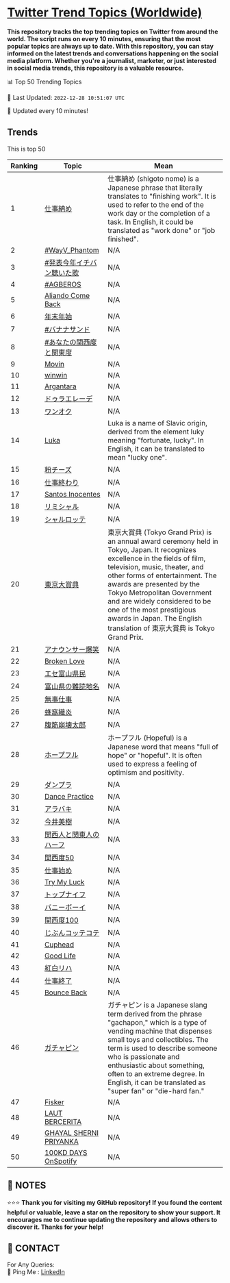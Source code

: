[Twitter Trend Topics (Worldwide)](https://github.com/ErcinDedeoglu/Twitter-Trend-Topics)
==========

**This repository tracks the top trending topics on Twitter from around the world. 
The script runs on every 10 minutes, ensuring that the most popular topics are always up to date. 
With this repository, you can stay informed on the latest trends and conversations happening on the social media platform. 
Whether you're a journalist, marketer, or just interested in social media trends, this repository is a valuable resource.**


📊 Top 50 Trending Topics

📆 Last Updated: `2022-12-28 10:51:07 UTC`

🔧 Updated every 10 minutes!


## Trends

This is top 50

| Ranking | Topic | Mean |
| ------- | ------------ | ------------ |
| 1 | [仕事納め](http://twitter.com/search?q=%e4%bb%95%e4%ba%8b%e7%b4%8d%e3%82%81) | 仕事納め (shigoto nome) is a Japanese phrase that literally translates to "finishing work". It is used to refer to the end of the work day or the completion of a task. In English, it could be translated as "work done" or "job finished". |
| 2 | [#WayV_Phantom](http://twitter.com/search?q=%23WayV_Phantom) | N/A |
| 3 | [#発表今年イチバン聴いた歌](http://twitter.com/search?q=%23%e7%99%ba%e8%a1%a8%e4%bb%8a%e5%b9%b4%e3%82%a4%e3%83%81%e3%83%90%e3%83%b3%e8%81%b4%e3%81%84%e3%81%9f%e6%ad%8c) | N/A |
| 4 | [#AGBEROS](http://twitter.com/search?q=%23AGBEROS) | N/A |
| 5 | [Aliando Come Back](http://twitter.com/search?q=Aliando+Come+Back) | N/A |
| 6 | [年末年始](http://twitter.com/search?q=%e5%b9%b4%e6%9c%ab%e5%b9%b4%e5%a7%8b) | N/A |
| 7 | [#バナナサンド](http://twitter.com/search?q=%23%e3%83%90%e3%83%8a%e3%83%8a%e3%82%b5%e3%83%b3%e3%83%89) | N/A |
| 8 | [#あなたの関西度と関東度](http://twitter.com/search?q=%23%e3%81%82%e3%81%aa%e3%81%9f%e3%81%ae%e9%96%a2%e8%a5%bf%e5%ba%a6%e3%81%a8%e9%96%a2%e6%9d%b1%e5%ba%a6) | N/A |
| 9 | [Movin](http://twitter.com/search?q=Movin) | N/A |
| 10 | [winwin](http://twitter.com/search?q=winwin) | N/A |
| 11 | [Argantara](http://twitter.com/search?q=Argantara) | N/A |
| 12 | [ドゥラエレーデ](http://twitter.com/search?q=%e3%83%89%e3%82%a5%e3%83%a9%e3%82%a8%e3%83%ac%e3%83%bc%e3%83%87) | N/A |
| 13 | [ワンオク](http://twitter.com/search?q=%e3%83%af%e3%83%b3%e3%82%aa%e3%82%af) | N/A |
| 14 | [Luka](http://twitter.com/search?q=Luka) | Luka is a name of Slavic origin, derived from the element luky meaning "fortunate, lucky". In English, it can be translated to mean "lucky one". |
| 15 | [粉チーズ](http://twitter.com/search?q=%e7%b2%89%e3%83%81%e3%83%bc%e3%82%ba) | N/A |
| 16 | [仕事終わり](http://twitter.com/search?q=%e4%bb%95%e4%ba%8b%e7%b5%82%e3%82%8f%e3%82%8a) | N/A |
| 17 | [Santos Inocentes](http://twitter.com/search?q=Santos+Inocentes) | N/A |
| 18 | [リミシャル](http://twitter.com/search?q=%e3%83%aa%e3%83%9f%e3%82%b7%e3%83%a3%e3%83%ab) | N/A |
| 19 | [シャルロッテ](http://twitter.com/search?q=%e3%82%b7%e3%83%a3%e3%83%ab%e3%83%ad%e3%83%83%e3%83%86) | N/A |
| 20 | [東京大賞典](http://twitter.com/search?q=%e6%9d%b1%e4%ba%ac%e5%a4%a7%e8%b3%9e%e5%85%b8) | 東京大賞典 (Tokyo Grand Prix) is an annual award ceremony held in Tokyo, Japan. It recognizes excellence in the fields of film, television, music, theater, and other forms of entertainment. The awards are presented by the Tokyo Metropolitan Government and are widely considered to be one of the most prestigious awards in Japan. The English translation of 東京大賞典 is Tokyo Grand Prix. |
| 21 | [アナウンサー爆笑](http://twitter.com/search?q=%e3%82%a2%e3%83%8a%e3%82%a6%e3%83%b3%e3%82%b5%e3%83%bc%e7%88%86%e7%ac%91) | N/A |
| 22 | [Broken Love](http://twitter.com/search?q=Broken+Love) | N/A |
| 23 | [エセ富山県民](http://twitter.com/search?q=%e3%82%a8%e3%82%bb%e5%af%8c%e5%b1%b1%e7%9c%8c%e6%b0%91) | N/A |
| 24 | [富山県の難読地名](http://twitter.com/search?q=%e5%af%8c%e5%b1%b1%e7%9c%8c%e3%81%ae%e9%9b%a3%e8%aa%ad%e5%9c%b0%e5%90%8d) | N/A |
| 25 | [無事仕事](http://twitter.com/search?q=%e7%84%a1%e4%ba%8b%e4%bb%95%e4%ba%8b) | N/A |
| 26 | [蜂窩織炎](http://twitter.com/search?q=%e8%9c%82%e7%aa%a9%e7%b9%94%e7%82%8e) | N/A |
| 27 | [腹筋崩壊太郎](http://twitter.com/search?q=%e8%85%b9%e7%ad%8b%e5%b4%a9%e5%a3%8a%e5%a4%aa%e9%83%8e) | N/A |
| 28 | [ホープフル](http://twitter.com/search?q=%e3%83%9b%e3%83%bc%e3%83%97%e3%83%95%e3%83%ab) | ホープフル (Hopeful) is a Japanese word that means "full of hope" or "hopeful". It is often used to express a feeling of optimism and positivity. |
| 29 | [ダンプラ](http://twitter.com/search?q=%e3%83%80%e3%83%b3%e3%83%97%e3%83%a9) | N/A |
| 30 | [Dance Practice](http://twitter.com/search?q=Dance+Practice) | N/A |
| 31 | [アラバキ](http://twitter.com/search?q=%e3%82%a2%e3%83%a9%e3%83%90%e3%82%ad) | N/A |
| 32 | [今井美樹](http://twitter.com/search?q=%e4%bb%8a%e4%ba%95%e7%be%8e%e6%a8%b9) | N/A |
| 33 | [関西人と関東人のハーフ](http://twitter.com/search?q=%e9%96%a2%e8%a5%bf%e4%ba%ba%e3%81%a8%e9%96%a2%e6%9d%b1%e4%ba%ba%e3%81%ae%e3%83%8f%e3%83%bc%e3%83%95) | N/A |
| 34 | [関西度50](http://twitter.com/search?q=%e9%96%a2%e8%a5%bf%e5%ba%a650) | N/A |
| 35 | [仕事始め](http://twitter.com/search?q=%e4%bb%95%e4%ba%8b%e5%a7%8b%e3%82%81) | N/A |
| 36 | [Try My Luck](http://twitter.com/search?q=Try+My+Luck) | N/A |
| 37 | [トップナイフ](http://twitter.com/search?q=%e3%83%88%e3%83%83%e3%83%97%e3%83%8a%e3%82%a4%e3%83%95) | N/A |
| 38 | [バニーボーイ](http://twitter.com/search?q=%e3%83%90%e3%83%8b%e3%83%bc%e3%83%9c%e3%83%bc%e3%82%a4) | N/A |
| 39 | [関西度100](http://twitter.com/search?q=%e9%96%a2%e8%a5%bf%e5%ba%a6100) | N/A |
| 40 | [じぶんコッテコテ](http://twitter.com/search?q=%e3%81%98%e3%81%b6%e3%82%93%e3%82%b3%e3%83%83%e3%83%86%e3%82%b3%e3%83%86) | N/A |
| 41 | [Cuphead](http://twitter.com/search?q=Cuphead) | N/A |
| 42 | [Good Life](http://twitter.com/search?q=Good+Life) | N/A |
| 43 | [紅白リハ](http://twitter.com/search?q=%e7%b4%85%e7%99%bd%e3%83%aa%e3%83%8f) | N/A |
| 44 | [仕事終了](http://twitter.com/search?q=%e4%bb%95%e4%ba%8b%e7%b5%82%e4%ba%86) | N/A |
| 45 | [Bounce Back](http://twitter.com/search?q=Bounce+Back) | N/A |
| 46 | [ガチャピン](http://twitter.com/search?q=%e3%82%ac%e3%83%81%e3%83%a3%e3%83%94%e3%83%b3) | ガチャピン is a Japanese slang term derived from the phrase "gachapon," which is a type of vending machine that dispenses small toys and collectibles. The term is used to describe someone who is passionate and enthusiastic about something, often to an extreme degree. In English, it can be translated as "super fan" or "die-hard fan." |
| 47 | [Fisker](http://twitter.com/search?q=Fisker) | N/A |
| 48 | [LAUT BERCERITA](http://twitter.com/search?q=LAUT+BERCERITA) | N/A |
| 49 | [GHAYAL SHERNI PRIYANKA](http://twitter.com/search?q=GHAYAL+SHERNI+PRIYANKA) | N/A |
| 50 | [100KD DAYS OnSpotify](http://twitter.com/search?q=100KD+DAYS+OnSpotify) | N/A |




## 📝 NOTES

⭐⭐⭐ **Thank you for visiting my GitHub repository! If you found the content helpful or valuable, leave a star on the repository to show your support. It encourages me to continue updating the repository and allows others to discover it. Thanks for your help!**

## 📨 CONTACT

 For Any Queries:  
            🏓 Ping Me : [LinkedIn](https://www.linkedin.com/in/ercindedeoglu/)